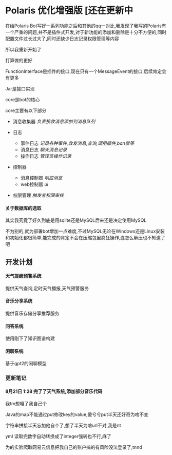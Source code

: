 # Polaris 优化增强版 [还在更新中



在给Polaris Bot写好一系列功能之后和其他的qq一对比,我发现了我写的Polaris有一个严重的问题,并不是插件式开发,对于新功能的添加和删除是十分不方便的,同时配置文件过长过大了,同时还缺少日志记录权限管理等内容

所以我重新开始了

打算做的更好



FunctionInterface是插件的接口,现在只有一个MessageEvent的接口,后续肯定会有更多

Jar是接口实现

core是bot的核心

core主要有以下部分

- 消息收集器 *负责接收消息添加到消息队列*
- 日志 
  - 事件日志 *记录各种事件,收发消息,查询,调用插件,ban禁等*
  - 消息日志 *聊天消息记录*
  - 操作日志 *管理员操作记录*

- 控制器
  - 消息控制器 *响应消息*
  - web控制器 *ui*
- 权限管理 *触发者权限审核*



#### 关于数据库的选取

其实我究竟了好久到底是用sqlite还是MySQL后来还是决定使用MySQL

不为别的,就为部署bot增加一点难度,不过MySQL无论在Windows还是Linux安装和初始化都很简单,能完成的肯定不会在压缩包里疯狂操作,连怎么解压也不知道了吧











## 开发计划

#### 天气提醒预警系统

提供天气查询,定时天气播报,天气预警服务



#### 音乐分享系统

提供音乐存储分享推荐服务



#### 问答系统

使用刚下了知识图谱构建



#### 闲聊系统

基于gpt2的闲聊模型



### 更新笔记

#### 8月21日 1:28  完了了天气系统,添加部分音乐代码

我tm想嘎了我自己个

Java的map不能通过put修改key的value,傻兮兮put半天还好奇为啥不变

字符串拼接半天忘加他自个了,想了半天为啥url不对,我是nt

yml 读取完数字自动转换成了integer强转也不行,麻了

为的实验爬取网易云信息把我自己的账户搞的有风险没法登录了,tnnd

